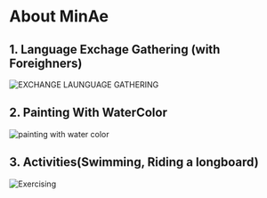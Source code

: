 # About MinAe

## 1. Language Exchage Gathering (with Foreighners)
![EXCHANGE LAUNGUAGE GATHERING](https://user-images.githubusercontent.com/69743938/172278218-0a715da5-46c4-4cd7-b9b4-cbb410861ad1.jpg)

## 2. Painting With WaterColor
![painting with water color](https://user-images.githubusercontent.com/69743938/172278287-57731016-0cf6-4c1a-a835-3be0d0a7d61e.jpg)

## 3. Activities(Swimming, Riding a longboard)
![Exercising](https://user-images.githubusercontent.com/69743938/172278375-44aba426-aff8-4bcd-8984-e6c2fe5ccddd.jpg)

